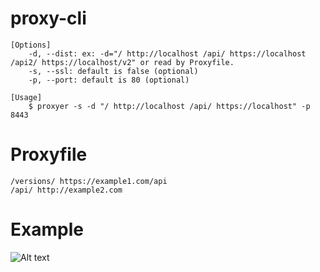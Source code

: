 # proxy-cli

```
[Options]
    -d, --dist: ex: -d="/ http://localhost /api/ https://localhost /api2/ https://localhost/v2" or read by Proxyfile.
    -s, --ssl: default is false (optional)
    -p, --port: default is 80 (optional)

[Usage]
    $ proxyer -s -d "/ http://localhost /api/ https://localhost" -p 8443
```

# Proxyfile

```
/versions/ https://example1.com/api
/api/ http://example2.com
```

# Example

![Alt text](https://raw.githubusercontent.com/scott1028/proxy-cli/master/example.png "example.png")
